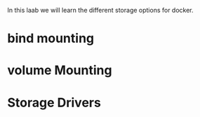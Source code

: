 In this laab we will learn the different storage options for docker.

# bind mounting

# volume Mounting




# Storage Drivers